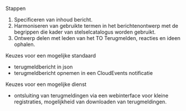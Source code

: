 Stappen

1. Specificeren van inhoud bericht.
2. Harmoniseren van gebruikte termen in het berichtenontwerp met de begrippen die kader van stelselcatalogus worden gebruikt.
3. Ontwerp delen met leden van het TO Terugmelden, reacties en ideen ophalen.

Keuzes voor een mogelijke standaard
- terugmeldbericht in json
- terugmeldbericht opnemen in een CloudEvents notificatie

Keuzes voor een mogelijke dienst
- ontsluiting van terugmeldingen via een webinterface voor kleine registraties, mogelijkheid van downloaden van terugmeldingen.